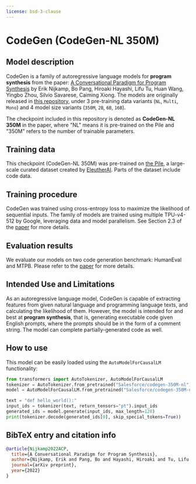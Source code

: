 ```yaml
---
license: bsd-3-clause
---
```

# CodeGen (CodeGen-NL 350M)

## Model description

CodeGen is a family of autoregressive language models for **program synthesis** from the paper: [A Conversational Paradigm for Program Synthesis](https://arxiv.org/abs/2203.13474) by Erik Nijkamp, Bo Pang, Hiroaki Hayashi, Lifu Tu, Huan Wang, Yingbo Zhou, Silvio Savarese, Caiming Xiong. The models are originally released in [this repository](https://github.com/salesforce/CodeGen), under 3 pre-training data variants (`NL`, `Multi`, `Mono`) and 4 model size variants (`350M`, `2B`, `6B`, `16B`).

The checkpoint included in this repository is denoted as **CodeGen-NL 350M** in the paper, where "NL" means it is pre-trained on the Pile and "350M" refers to the number of trainable parameters.

## Training data

This checkpoint (CodeGen-NL 350M) was pre-trained on [the Pile](https://github.com/EleutherAI/the-pile), a large-scale curated dataset created by [EleutherAI](https://www.eleuther.ai/). Parts of the dataset include code data.

## Training procedure

CodeGen was trained using cross-entropy loss to maximize the likelihood of sequential inputs.
The family of models are trained using multiple TPU-v4-512 by Google, leveraging data and model parallelism.
See Section 2.3 of the [paper](https://arxiv.org/abs/2203.13474) for more details.

## Evaluation results

We evaluate our models on two code generation benchmark: HumanEval and MTPB. Please refer to the [paper](https://arxiv.org/abs/2203.13474) for more details.


## Intended Use and Limitations

As an autoregressive language model, CodeGen is capable of extracting features from given natural language and programming language texts, and calculating the likelihood of them.
However, the model is intended for and best at **program synthesis**, that is, generating executable code given English prompts, where the prompts should be in the form of a comment string. The model can complete partially-generated code as well.

## How to use

This model can be easily loaded using the `AutoModelForCausalLM` functionality:

```python
from transformers import AutoTokenizer, AutoModelForCausalLM
tokenizer = AutoTokenizer.from_pretrained("Salesforce/codegen-350M-nl")
model = AutoModelForCausalLM.from_pretrained("Salesforce/codegen-350M-nl")

text = "def hello_world():"
input_ids = tokenizer(text, return_tensors="pt").input_ids
generated_ids = model.generate(input_ids, max_length=128)
print(tokenizer.decode(generated_ids[0], skip_special_tokens=True))
```

## BibTeX entry and citation info

```bibtex
@article{Nijkamp2022ACP,
  title={A Conversational Paradigm for Program Synthesis},
  author={Nijkamp, Erik and Pang, Bo and Hayashi, Hiroaki and Tu, Lifu and Wang, Huan and Zhou, Yingbo and Savarese, Silvio and Xiong, Caiming},
  journal={arXiv preprint},
  year={2022}
}
```
